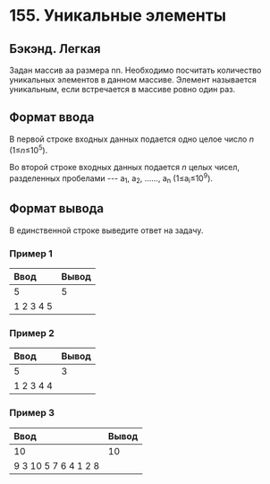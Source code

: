 # 155. Уникальные элементы

## Бэкэнд. Легкая

Задан массив aa размера nn. Необходимо посчитать количество уникальных элементов в данном массиве. Элемент называется уникальным, если встречается в массиве ровно один раз.

## Формат ввода

В первой строке входных данных подается одно целое число <i>n</i> (1≤<i>n</i>≤10<sup>5</sup>).

Во второй строке входных данных подается <i>n</i> целых чисел, разделенных пробелами --- a<sub>1</sub>, a<sub>2</sub>​, ……, a<sub>n</sub>​ (1≤a<sub>i</sub>​≤10<sup>9</sup>).

## Формат вывода

В единственной строке выведите ответ на задачу.

### Пример 1

| Ввод      | Вывод |
| :-------- | :---- |
| 5         | 5     |
| 1 2 3 4 5 |       |

### Пример 2

| Ввод      | Вывод |
| :-------- | :---- |
| 5         | 3     |
| 1 2 3 4 4 |       |

### Пример 3

| Ввод                 | Вывод |
| :------------------- | :---- |
| 10                   | 10    |
| 9 3 10 5 7 6 4 1 2 8 |       |
